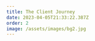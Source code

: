 ```yaml
---
title: The Client Journey
date: 2023-04-05T21:33:22.387Z
order: 2
image: /assets/images/bg2.jpg
---
```

